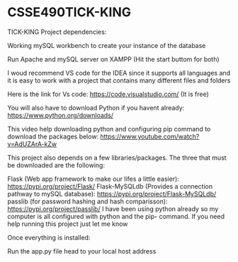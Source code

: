 # CSSE490TICK-KING
TICK-KING
Project dependencies:

Working mySQL workbench to create your instance of the database

Run Apache and mySQL server on XAMPP (Hit the start buttom for both)

I woud recommend VS code for the IDEA since it supports all languages and it is easy to work with a project that contains many different files and folders

Here is the link for Vs code: https://code.visualstudio.com/ (It is free)

You will also have to download Python if you havent already: https://www.python.org/downloads/

This video help downloading python and configuring pip command to download the packages below: https://www.youtube.com/watch?v=AdUZArA-kZw

This project also depends on a few libraries/packages. The three that must be downloaded are the following:

Flask (Web app framework to make our lifes a little easier): https://pypi.org/project/Flask/
Flask-MySQLdb (Provides a connection pathway to mySQL database): https://pypi.org/project/Flask-MySQLdb/
passlib (for password hashing and hash comparisson): https://pypi.org/project/passlib/
I have been using python already so my computer is all configured with python and the pip- command. If you need help running this project just let me know

Once everything is installed:

Run the app.py file
head to your local host address
